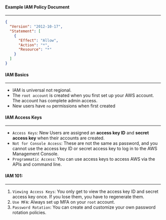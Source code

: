 #### Example IAM Policy Document

____

```json
{
  "Version": "2012-10-17",
  "Statement": [
    {
      "Effect": "Allow",
      "Action": "*",
      "Resource": "*"
    }
  ]
}
```

#### IAM Basics

___

* IAM is universal not regional.
* The `root account` is created when you first set up your AWS account. The account has complete admin access.
* New users have `no` permissions when first created

#### IAM Access Keys

___

* `Access Keys`: New Users are assigned an **access key ID** and **secret access key** when their accounts are created.
* `Not for Console Access`: These are not the same as password, and you cannot use the access key ID or secret access
  key to log in to the AWS Management Console.
* `Programmatic Access`: You can use access keys to access AWS via the APIs and command line.

#### IAM 101:

___

1. `Viewing Access Keys`: You only get to view the access key ID and secret access key once. If you lose them, you have
   to regenerate them.
2. `Use MFA`: Always set up MFA on your `root` account.
3. `Password Rotation`: You can create and customize your own password rotation policies.